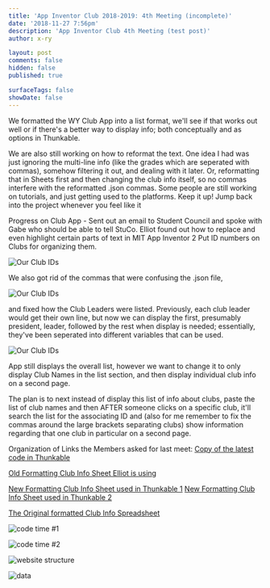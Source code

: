 ```yaml
---
title: 'App Inventor Club 2018-2019: 4th Meeting (incomplete)'
date: '2018-11-27 7:56pm'
description: 'App Inventor Club 4th Meeting (test post)'
author: x-ry	

layout: post
comments: false
hidden: false
published: true

surfaceTags: false
showDate: false
---
```

We formatted the WY Club App into a list format, we'll see if that works out well or if there's a better way to display info; both conceptually and as options in Thunkable. 

We are also still working on how to reformat the text. One idea I had was just ignoring the multi-line info (like the grades which are seperated with commas), somehow filtering it out, and dealing with it later. Or, reformatting that in Sheets first and then changing the club info itself, so no commas interfere with the reformatted .json commas.
Some people are still working on tutorials, and just getting used to the platforms. Keep it up! Jump back into the project whenever you feel like it


Progress on Club App - 
Sent out an email to Student Council and spoke with Gabe who should be able to tell StuCo.
Elliot found out how to replace and even highlight certain parts of text in MIT App Inventor 2
Put ID numbers on Clubs for organizing them. 

![Our Club IDs](https://x-ry.github.io/assets/images/posts/phoneids.png)

We also got rid of the commas that were confusing the .json file,

![Our Club IDs](https://x-ry.github.io/assets/images/posts/phonegrades.png)

and fixed how the Club Leaders were listed. Previously, each club leader would get their own line, but now we can display the first, presumably president, leader, followed by the rest when display is needed; essentially, they've been seperated into different variables that can be used.

![Our Club IDs](https://x-ry.github.io/assets/images/posts/phoneleader.png)

App still displays the overall list, however we want to change it to only display Club Names in the list section, and then display individual club info on a second page.

The plan is to next instead of display this list of info about clubs,  paste the list of club names and then AFTER someone clicks on a specific club, it'll search the list for the associating ID and (also for me remember to fix the commas around the large brackets separating clubs) show information regarding that one club in particular on a second page.



Organization of Links the Members asked for last meet:
[Copy of the latest code in Thunkable](https://x.thunkable.com/copy/9ab8720a9e77b2038ff86d9da3ebe310)

[Old Formatting Club Info Sheet Elliot is using](https://docs.google.com/document/d/1ZNujjTBrKI2mF0gR0U5lwfkzhgh0SBRooFYPoEuO6ys/edit?ts=5bfdbec8)

[New Formatting Club Info Sheet used in Thunkable 1](https://github.com/X-Ry/2017ClubsTest/blob/master/clubs.json)
[New Formatting Club Info Sheet used in Thunkable 2](https://hungry-visvesvaraya-4c96f0.netlify.com/clubs.json)

[The Original formatted Club Info Spreadsheet](https://docs.google.com/spreadsheets/d/1vOQg5wR3QCwy8K4L1uhZGRhygDbLxu9cLol-ofDhQKA/edit#gid=522824811)



![code time #1](https://x-ry.github.io/assets/images/posts/app11-27/corner.png)

![code time #2](https://x-ry.github.io/assets/images/posts/app11-27/wall.png)

![website structure](https://x-ry.github.io/assets/images/posts/app11-27/tutorial.png)

![data](https://x-ry.github.io/assets/images/posts/app11-27/data.png)